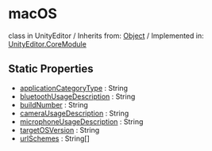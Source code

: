 # macOS
class in UnityEditor
 / Inherits from: <a href="https://docs.unity3d.com/6000.2/Documentation/ScriptReference/Object.html">Object</a> / Implemented in: <a href="https://docs.unity3d.com/6000.2/Documentation/ScriptReference/UnityEditor.CoreModule.html">UnityEditor.CoreModule</a>

## Static Properties
- <a href="https://docs.unity3d.com/6000.2/Documentation/ScriptReference/macOS-applicationCategoryType.html">applicationCategoryType</a> : String
- <a href="https://docs.unity3d.com/6000.2/Documentation/ScriptReference/macOS-bluetoothUsageDescription.html">bluetoothUsageDescription</a> : String
- <a href="https://docs.unity3d.com/6000.2/Documentation/ScriptReference/macOS-buildNumber.html">buildNumber</a> : String
- <a href="https://docs.unity3d.com/6000.2/Documentation/ScriptReference/macOS-cameraUsageDescription.html">cameraUsageDescription</a> : String
- <a href="https://docs.unity3d.com/6000.2/Documentation/ScriptReference/macOS-microphoneUsageDescription.html">microphoneUsageDescription</a> : String
- <a href="https://docs.unity3d.com/6000.2/Documentation/ScriptReference/macOS-targetOSVersion.html">targetOSVersion</a> : String
- <a href="https://docs.unity3d.com/6000.2/Documentation/ScriptReference/macOS-urlSchemes.html">urlSchemes</a> : String[]
